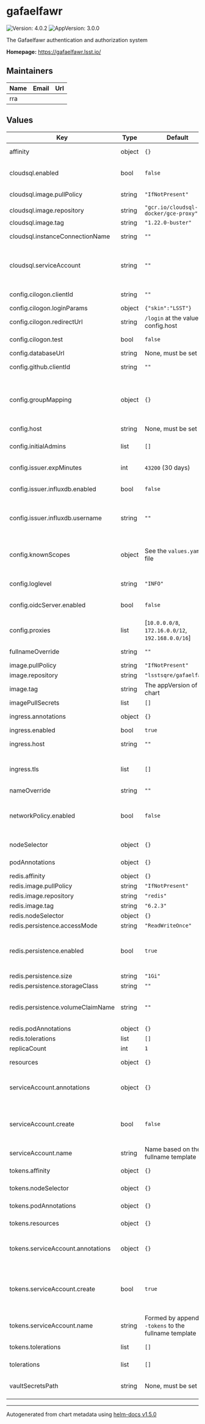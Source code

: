 # gafaelfawr

![Version: 4.0.2](https://img.shields.io/badge/Version-4.0.2-informational?style=flat-square) ![AppVersion: 3.0.0](https://img.shields.io/badge/AppVersion-3.0.0-informational?style=flat-square)

The Gafaelfawr authentication and authorization system

**Homepage:** <https://gafaelfawr.lsst.io/>

## Maintainers

| Name | Email | Url |
| ---- | ------ | --- |
| rra |  |  |

## Values

| Key | Type | Default | Description |
|-----|------|---------|-------------|
| affinity | object | `{}` | Affinity rules for the Gafaelfawr frontend pod |
| cloudsql.enabled | bool | `false` | Enable the Cloud SQL Auth Proxy sidecar, used with CloudSQL databases on Google Cloud |
| cloudsql.image.pullPolicy | string | `"IfNotPresent"` | Pull policy for Cloud SQL Auth Proxy images |
| cloudsql.image.repository | string | `"gcr.io/cloudsql-docker/gce-proxy"` | Cloud SQL Auth Proxy image to use |
| cloudsql.image.tag | string | `"1.22.0-buster"` | Cloud SQL Auth Proxy tag to use |
| cloudsql.instanceConnectionName | string | `""` | Instance connection name for a CloudSQL PostgreSQL instance |
| cloudsql.serviceAccount | string | `""` | The Google service account that has an IAM binding to the `gafaelfawr` and `gafaelfawr-tokens` Kubernetes service accounts and has the `cloudsql.client` role |
| config.cilogon.clientId | string | `""` | CILogon client ID. One and only one of this or config.github.clientId must be set. |
| config.cilogon.loginParams | object | `{"skin":"LSST"}` | Additional parameters to add |
| config.cilogon.redirectUrl | string | `/login` at the value of config.host | Return URL given to CILogon (must match the CILogon configuration) |
| config.cilogon.test | bool | `false` | Whether to use the test instance of CILogon |
| config.databaseUrl | string | None, must be set | URL for the PostgreSQL database |
| config.github.clientId | string | `""` | GitHub client ID. One and only one of this or config.cilogon.clientId must be set. |
| config.groupMapping | object | `{}` | Defines a mapping of scopes to groups that provide that scope. Tokens from an OpenID Connect provider such as CILogon that include groups in an `isMemberOf` claim will be granted scopes based on this mapping. |
| config.host | string | None, must be set | Used to construct issuers and URLs. |
| config.initialAdmins | list | `[]` | Usernames to add as administrators when initializing a new database. Used only if there are no administrators. |
| config.issuer.expMinutes | int | `43200` (30 days) | Session length and token expiration (in minutes) |
| config.issuer.influxdb.enabled | bool | `false` | Whether to issue tokens for InfluxDB. If set to true, `influxdb-secret` must be set in the Gafaelfawr secret. |
| config.issuer.influxdb.username | string | `""` | If set, force all InfluxDB tokens to have that username instead of the authenticated identity of the user requesting a token |
| config.knownScopes | object | See the `values.yaml` file | Names and descriptions of all scopes in use. This is used to populate the new token creation page. Only scopes listed here will be options when creating a new token. |
| config.loglevel | string | `"INFO"` | Choose from the text form of Python logging levels |
| config.oidcServer.enabled | bool | `false` | Whether to support OpenID Connect clients. If set to true, `oidc-server-secrets` must be set in the Gafaelfawr secret. |
| config.proxies | list | [`10.0.0.0/8`, `172.16.0.0/12`, `192.168.0.0/16`] | List of netblocks used for internal Kubernetes IP addresses, used to determine the true client IP for logging |
| fullnameOverride | string | `""` | Override the full name for resources (includes the release name) |
| image.pullPolicy | string | `"IfNotPresent"` | Pull policy for the Gafaelfawr image |
| image.repository | string | `"lsstsqre/gafaelfawr"` | Gafaelfawr image to use |
| image.tag | string | The appVersion of the chart | Tag of Gafaelfawr image to use |
| imagePullSecrets | list | `[]` | Secret names to use for all Docker pulls |
| ingress.annotations | object | `{}` | Additional annotations to add to the ingress |
| ingress.enabled | bool | `true` | Whether to create an ingress |
| ingress.host | string | `""` | Hostname for the ingress. This should normally be the same as config.host. |
| ingress.tls | list | `[]` | Configures TLS for the ingress if needed. If multiple ingresses share the same hostname, only one of them needs a TLS configuration. |
| nameOverride | string | `""` | Override the base name for resources |
| networkPolicy.enabled | bool | `false` | Whether to restrict access to the Gafaelfawr service. Only enable if the ingress controller namespace is tagged with `gafaelfawr.lsst.io/ingress: "true"`. |
| nodeSelector | object | `{}` | Node selector rules for the Gafaelfawr frontend pod |
| podAnnotations | object | `{}` | Annotations for the Gafaelfawr frontend pod |
| redis.affinity | object | `{}` | Affinity rules for the Redis pod |
| redis.image.pullPolicy | string | `"IfNotPresent"` | Pull policy for the Redis image |
| redis.image.repository | string | `"redis"` | Redis image to use |
| redis.image.tag | string | `"6.2.3"` | Redis image tag to use |
| redis.nodeSelector | object | `{}` | Node selection rules for the Redis pod |
| redis.persistence.accessMode | string | `"ReadWriteOnce"` | Access mode of storage to request |
| redis.persistence.enabled | bool | `true` | Whether to persist Redis storage and thus tokens. Setting this to false will use `emptyDir` and reset all tokens on every restart. Only use this for a test deployment. |
| redis.persistence.size | string | `"1Gi"` | Amount of persistent storage to request |
| redis.persistence.storageClass | string | `""` | Class of storage to request |
| redis.persistence.volumeClaimName | string | `""` | Use an existing PVC, not dynamic provisioning. If this is set, the size, storageClass, and accessMode settings are ignored. |
| redis.podAnnotations | object | `{}` | Pod annotations for the Redis pod |
| redis.tolerations | list | `[]` | Tolerations for the Redis pod |
| replicaCount | int | `1` | Number of web frontend pods to start |
| resources | object | `{}` | Resource limits and requests for the Gafaelfawr frontend pod |
| serviceAccount.annotations | object | `{}` | Annotations to add to the service account. If CloudSQL is in use, the annotation specifying the Google service account will also be added. |
| serviceAccount.create | bool | `false` | Force creation of a service account. Normally, no service account is used or mounted. If CloudSQL is enabled, a service account is always created regardless of this value. |
| serviceAccount.name | string | Name based on the fullname template | Name of the service account to use |
| tokens.affinity | object | `{}` | Affinity rules for the token management pod |
| tokens.nodeSelector | object | `{}` | Node selection rules for the token management pod |
| tokens.podAnnotations | object | `{}` | Annotations for the token management pod |
| tokens.resources | object | `{}` | Resource limits and requests for the Gafaelfawr token management pod |
| tokens.serviceAccount.annotations | object | `{}` | Annotations to add to the service account. If CloudSQL is in use, the annotation specifying the Google service account will also be added. |
| tokens.serviceAccount.create | bool | `true` | Create a Kubernetes service account to use for token management with a cluster role that allows it to list, get, patch, and delete secrets in any namespace. Even if true, it is only created if tokens.secrets is non-empty. |
| tokens.serviceAccount.name | string | Formed by appending `-tokens` to the fullname template | Name of the service account to use |
| tokens.tolerations | list | `[]` | Tolerations for the token management pod |
| tolerations | list | `[]` | Tolerations for the Gafaelfawr frontend pod |
| vaultSecretsPath | string | None, must be set | Path to the Vault secret (`secret/k8s_operator/<host>/gafaelfawr`, for example) |

----------------------------------------------
Autogenerated from chart metadata using [helm-docs v1.5.0](https://github.com/norwoodj/helm-docs/releases/v1.5.0)
